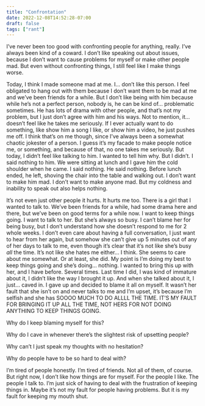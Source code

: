 ```yaml
---
title: "Confrontation"
date: 2022-12-08T14:52:28-07:00
draft: false
tags: ["rant"]
---
```


I’ve never been too good with confronting people for anything, really. I’ve always been kind of a coward. I don’t like speaking out about issues, because I don’t want to cause problems for myself or make other people mad. But even without confronting things, I still feel like I make things worse. 

Today, I think I made someone mad at me. I… don’t like this person. I feel obligated to hang out with them because I don’t want them to be mad at me and we’ve been friends for a while. But I don’t like being with him because while he’s not a perfect person, nobody is, he can be kind of… problematic sometimes. He has lots of drama with other people, and that’s not my problem, but I just don’t agree with him and his ways. Not to mention, it… doesn’t feel like he takes me seriously. If I ever actually want to do something, like show him a song I like, or show him a video, he just pushes me off. I think that’s on me though, since I’ve always been a somewhat chaotic jokester of a person. I guess it’s my facade to make people notice me, or something, and because of that, no one takes me seriously. But today, I didn’t feel like talking to him. I wanted to tell him why. But I didn’t. I said nothing to him. We were sitting at lunch and I gave him the cold shoulder when he came. I said nothing. He said nothing. Before lunch ended, he left, shoving the chair into the table and walking out. I don’t want to make him mad. I don’t want to make anyone mad. But my coldness and inability to speak out also helps nothing. 

It’s not even just other people it hurts. It hurts me too. There is a girl that I wanted to talk to. We’ve been friends for a while, had some drama here and there, but we’ve been on good terms for a while now. I want to keep things going. I want to talk to her. But she’s always so busy. I can’t blame her for being busy, but I don’t understand how she doesn’t respond to me for 2 whole weeks. I don’t even care about having a full conversation, I just want to hear from her again, but somehow she can’t give up 5 minutes out of any of her days to talk to me, even though it’s clear that it’s not like she’s busy *all* the time. It’s not like she hates me either… I think.  She seems to care about me somewhat. Or at least, she did. My point is I’m doing my best to keep things going and she’s doing… nothing. I wanted to bring this up with her, and I have before. Several times. Last time I did, I was kind of immature about it, I didn’t like the way I brought it up. And when she talked about it, I just… caved in. I gave up and decided to blame it all on myself. It wasn’t her fault that she isn’t on and never talks to me and I’m upset, it’s because I’m selfish and she has SOOOO MUCH TO DO ALLLL THE TIME. IT’S MY FAULT FOR BRINGING IT UP ALL THE TIME, NOT HERS FOR NOT DOING ANYTHING TO KEEP THINGS GOING. 

Why do I keep blaming myself for this?

Why do I cave in whenever there’s the slightest risk of upsetting people? 

Why can’t I just speak my thoughts with no hesitation?

Why do people have to be so hard to deal with?

I’m tired of people honestly. I’m tired of friends. Not all of them, of course. But right now, I don’t like how things are for myself. For the people I like. The people I talk to. I’m just sick of having to deal with the frustration of keeping things in. Maybe it’s not my fault for people having problems. But it is my fault for keeping my mouth shut. 
